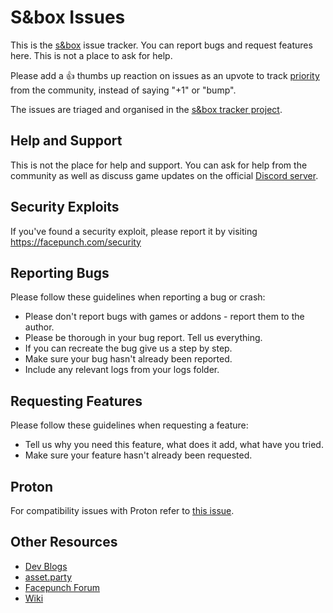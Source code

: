 # S&box Issues 

This is the [s&box](https://sbox.facepunch.com/) issue tracker. You can report bugs and request features here. This is not a place to ask for help.

Please add a 👍 thumbs up reaction on issues as an upvote to track [priority](https://github.com/Facepunch/sbox-issues/issues?q=is%3Aissue+is%3Aopen+sort%3Areactions-%2B1-desc) from the community, instead of saying "+1" or "bump".

The issues are triaged and organised in the [s&box tracker project](https://github.com/orgs/Facepunch/projects/24/views/1).

## Help and Support

This is not the place for help and support. You can ask for help from the community as well as discuss game updates on the official [Discord server](https://discord.gg/sbox).

## Security Exploits

If you've found a security exploit, please report it by visiting https://facepunch.com/security

## Reporting Bugs

Please follow these guidelines when reporting a bug or crash:
* Please don't report bugs with games or addons - report them to the author.
* Please be thorough in your bug report. Tell us everything.
* If you can recreate the bug give us a step by step.
* Make sure your bug hasn't already been reported.
* Include any relevant logs from your logs folder.

## Requesting Features

Please follow these guidelines when requesting a feature:
* Tell us why you need this feature, what does it add, what have you tried.
* Make sure your feature hasn't already been requested.

## Proton

For compatibility issues with Proton refer to [this issue](https://github.com/ValveSoftware/Proton/issues/4940).

## Other Resources

* [Dev Blogs](https://sbox.facepunch.com/)
* [asset.party](https://asset.party/)
* [Facepunch Forum](https://forum.facepunch.com/)
* [Wiki](https://wiki.facepunch.com/sbox/)
